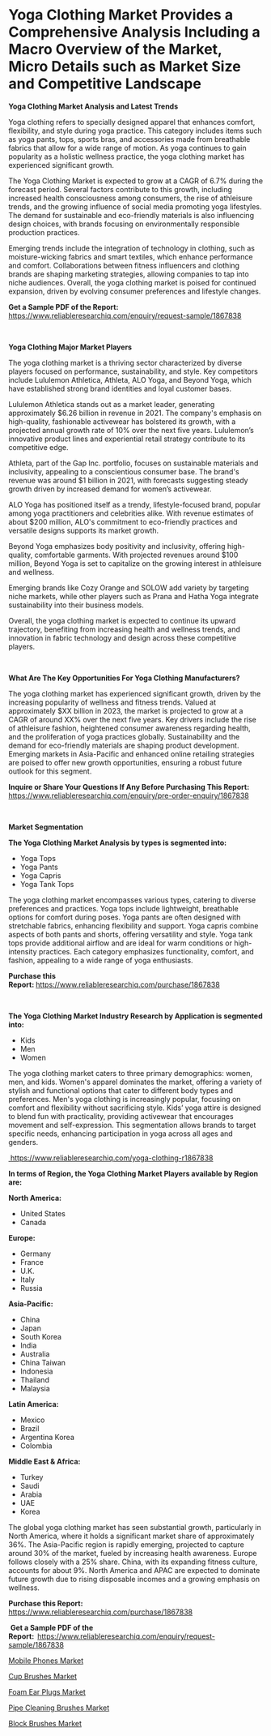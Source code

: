 <p><h1>Yoga Clothing Market Provides a Comprehensive Analysis Including a Macro Overview of the Market, Micro Details such as Market Size and Competitive Landscape</h1></p><p><strong>Yoga Clothing Market Analysis and Latest Trends</strong></p>
<p><p>Yoga clothing refers to specially designed apparel that enhances comfort, flexibility, and style during yoga practice. This category includes items such as yoga pants, tops, sports bras, and accessories made from breathable fabrics that allow for a wide range of motion. As yoga continues to gain popularity as a holistic wellness practice, the yoga clothing market has experienced significant growth.</p><p>The Yoga Clothing Market is expected to grow at a CAGR of 6.7% during the forecast period. Several factors contribute to this growth, including increased health consciousness among consumers, the rise of athleisure trends, and the growing influence of social media promoting yoga lifestyles. The demand for sustainable and eco-friendly materials is also influencing design choices, with brands focusing on environmentally responsible production practices. </p><p>Emerging trends include the integration of technology in clothing, such as moisture-wicking fabrics and smart textiles, which enhance performance and comfort. Collaborations between fitness influencers and clothing brands are shaping marketing strategies, allowing companies to tap into niche audiences. Overall, the yoga clothing market is poised for continued expansion, driven by evolving consumer preferences and lifestyle changes.</p></p>
<p><strong>Get a Sample PDF of the Report:&nbsp;</strong> <a href="https://www.reliableresearchiq.com/enquiry/request-sample/1867838?utm_campaign=1123&utm_medium=2&utm_source=Github&utm_content=ia&utm_term=04042025&utm_id=yoga-clothing">https://www.reliableresearchiq.com/enquiry/request-sample/1867838</a></p>
<p>&nbsp;</p>
<p><strong>Yoga Clothing Major Market Players</strong></p>
<p><p>The yoga clothing market is a thriving sector characterized by diverse players focused on performance, sustainability, and style. Key competitors include Lululemon Athletica, Athleta, ALO Yoga, and Beyond Yoga, which have established strong brand identities and loyal customer bases.</p><p>Lululemon Athletica stands out as a market leader, generating approximately $6.26 billion in revenue in 2021. The company's emphasis on high-quality, fashionable activewear has bolstered its growth, with a projected annual growth rate of 10% over the next five years. Lululemon’s innovative product lines and experiential retail strategy contribute to its competitive edge.</p><p>Athleta, part of the Gap Inc. portfolio, focuses on sustainable materials and inclusivity, appealing to a conscientious consumer base. The brand's revenue was around $1 billion in 2021, with forecasts suggesting steady growth driven by increased demand for women’s activewear.</p><p>ALO Yoga has positioned itself as a trendy, lifestyle-focused brand, popular among yoga practitioners and celebrities alike. With revenue estimates of about $200 million, ALO's commitment to eco-friendly practices and versatile designs supports its market growth.</p><p>Beyond Yoga emphasizes body positivity and inclusivity, offering high-quality, comfortable garments. With projected revenues around $100 million, Beyond Yoga is set to capitalize on the growing interest in athleisure and wellness.</p><p>Emerging brands like Cozy Orange and SOLOW add variety by targeting niche markets, while other players such as Prana and Hatha Yoga integrate sustainability into their business models.</p><p>Overall, the yoga clothing market is expected to continue its upward trajectory, benefiting from increasing health and wellness trends, and innovation in fabric technology and design across these competitive players.</p></p>
<p>&nbsp;</p>
<p><strong>What Are The Key Opportunities For Yoga Clothing Manufacturers?</strong></p>
<p><p>The yoga clothing market has experienced significant growth, driven by the increasing popularity of wellness and fitness trends. Valued at approximately $XX billion in 2023, the market is projected to grow at a CAGR of around XX% over the next five years. Key drivers include the rise of athleisure fashion, heightened consumer awareness regarding health, and the proliferation of yoga practices globally. Sustainability and the demand for eco-friendly materials are shaping product development. Emerging markets in Asia-Pacific and enhanced online retailing strategies are poised to offer new growth opportunities, ensuring a robust future outlook for this segment.</p></p>
<p><strong>Inquire or Share Your Questions If Any Before Purchasing This Report:</strong> <a href="https://www.reliableresearchiq.com/enquiry/pre-order-enquiry/1867838?utm_campaign=1123&utm_medium=2&utm_source=Github&utm_content=ia&utm_term=04042025&utm_id=yoga-clothing">https://www.reliableresearchiq.com/enquiry/pre-order-enquiry/1867838</a></p>
<p>&nbsp;</p>
<p><strong>Market Segmentation</strong></p>
<p><strong>The Yoga Clothing Market Analysis by types is segmented into:</strong></p>
<p><ul><li>Yoga Tops</li><li>Yoga Pants</li><li>Yoga Capris</li><li>Yoga Tank Tops</li></ul></p>
<p><p>The yoga clothing market encompasses various types, catering to diverse preferences and practices. Yoga tops include lightweight, breathable options for comfort during poses. Yoga pants are often designed with stretchable fabrics, enhancing flexibility and support. Yoga capris combine aspects of both pants and shorts, offering versatility and style. Yoga tank tops provide additional airflow and are ideal for warm conditions or high-intensity practices. Each category emphasizes functionality, comfort, and fashion, appealing to a wide range of yoga enthusiasts.</p></p>
<p><strong>Purchase this Report:&nbsp;</strong><a href="https://www.reliableresearchiq.com/purchase/1867838?utm_campaign=1123&utm_medium=2&utm_source=Github&utm_content=ia&utm_term=04042025&utm_id=yoga-clothing">https://www.reliableresearchiq.com/purchase/1867838</a></p>
<p>&nbsp;</p>
<p><strong>The Yoga Clothing Market Industry Research by Application is segmented into:</strong></p>
<p><ul><li>Kids</li><li>Men</li><li>Women</li></ul></p>
<p><p>The yoga clothing market caters to three primary demographics: women, men, and kids. Women's apparel dominates the market, offering a variety of stylish and functional options that cater to different body types and preferences. Men's yoga clothing is increasingly popular, focusing on comfort and flexibility without sacrificing style. Kids’ yoga attire is designed to blend fun with practicality, providing activewear that encourages movement and self-expression. This segmentation allows brands to target specific needs, enhancing participation in yoga across all ages and genders.</p></p>
<p><a href="https://www.reliableresearchiq.com/yoga-clothing-r1867838?utm_campaign=1123&utm_medium=2&utm_source=Github&utm_content=ia&utm_term=04042025&utm_id=yoga-clothing">&nbsp;https://www.reliableresearchiq.com/yoga-clothing-r1867838</a></p>
<p><strong>In terms of Region, the Yoga Clothing Market Players available by Region are:</strong></p>
<p>
    <p> <strong> North America: </strong>
        <ul>
            <li>United States</li>
            <li>Canada</li>
        </ul>
        </p> 
    <p> <strong> Europe: </strong>
        <ul>
            <li>Germany</li>
            <li>France</li>
            <li>U.K.</li>
            <li>Italy</li>
            <li>Russia</li>
        </ul>
        </p> 
    <p> <strong> Asia-Pacific: </strong>
        <ul>
            <li>China</li>
            <li>Japan</li>
            <li>South Korea</li>
            <li>India</li>
            <li>Australia</li>
            <li>China Taiwan</li>
            <li>Indonesia</li>
            <li>Thailand</li>
            <li>Malaysia</li>
        </ul>
        </p> 
    <p> <strong> Latin America: </strong>
        <ul>
            <li>Mexico</li>
            <li>Brazil</li>
            <li>Argentina Korea</li>
            <li>Colombia</li>
        </ul>
        </p> 
    <p> <strong> Middle East & Africa: </strong>
        <ul>
            <li>Turkey</li>
            <li>Saudi</li>
            <li>Arabia</li>
            <li>UAE</li>
            <li>Korea</li>
        </ul>
    </p>
    </p>
<p><p>The global yoga clothing market has seen substantial growth, particularly in North America, where it holds a significant market share of approximately 36%. The Asia-Pacific region is rapidly emerging, projected to capture around 30% of the market, fueled by increasing health awareness. Europe follows closely with a 25% share. China, with its expanding fitness culture, accounts for about 9%. North America and APAC are expected to dominate future growth due to rising disposable incomes and a growing emphasis on wellness.</p></p>
<p><strong>Purchase this Report: </strong><a href="https://www.reliableresearchiq.com/purchase/1867838?utm_campaign=1123&utm_medium=2&utm_source=Github&utm_content=ia&utm_term=04042025&utm_id=yoga-clothing">https://www.reliableresearchiq.com/purchase/1867838</a></p>
<p>&nbsp;<strong>Get a Sample PDF of the Report:&nbsp;&nbsp;</strong><a href="https://www.reliableresearchiq.com/enquiry/request-sample/1867838?utm_campaign=1123&utm_medium=2&utm_source=Github&utm_content=ia&utm_term=04042025&utm_id=yoga-clothing">https://www.reliableresearchiq.com/enquiry/request-sample/1867838</a></p>
<p><strong></strong></p>
<p><p><a href="https://github.com/laverkyllozc/Market-Research-Report-List-1/blob/main/mobile-phones-market.md?utm_campaign=1123&utm_medium=2&utm_source=Github&utm_content=ia&utm_term=04042025&utm_id=yoga-clothing">Mobile Phones Market</a></p><p><a href="https://github.com/furnoirons9e/Market-Research-Report-List-1/blob/main/cup-brushes-market.md?utm_campaign=1123&utm_medium=2&utm_source=Github&utm_content=ia&utm_term=04042025&utm_id=yoga-clothing">Cup Brushes Market</a></p><p><a href="https://github.com/clemmheisefy/Market-Research-Report-List-1/blob/main/foam-ear-plugs-market.md?utm_campaign=1123&utm_medium=2&utm_source=Github&utm_content=ia&utm_term=04042025&utm_id=yoga-clothing">Foam Ear Plugs Market</a></p><p><a href="https://github.com/foddekampo/Market-Research-Report-List-1/blob/main/pipe-cleaning-brushes-market.md?utm_campaign=1123&utm_medium=2&utm_source=Github&utm_content=ia&utm_term=04042025&utm_id=yoga-clothing">Pipe Cleaning Brushes Market</a></p><p><a href="https://github.com/puttslukis59/Market-Research-Report-List-1/blob/main/block-brushes-market.md?utm_campaign=1123&utm_medium=2&utm_source=Github&utm_content=ia&utm_term=04042025&utm_id=yoga-clothing">Block Brushes Market</a></p></p>